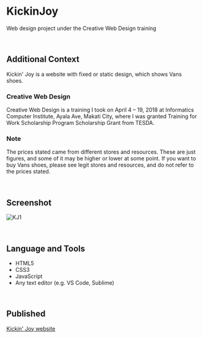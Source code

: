# KickinJoy

Web design project under the Creative Web Design training

<br>

## Additional Context

Kickin' Joy is a website with fixed or static design, which shows Vans shoes.

### Creative Web Design

Creative Web Design is a training I took on April 4 – 19, 2018 at Informatics Computer Institute, Ayala Ave, Makati City, where I was granted Training for Work Scholarship Program Scholarship Grant from TESDA.

### Note

The prices stated came from different stores and resources. These are just figures, and some of it may be higher or lower at some point. If you want to buy Vans shoes, please see legit stores and resources, and do not refer to the prices stated.

<br>

## Screenshot

![KJ1](https://user-images.githubusercontent.com/84888155/126582923-0ddff0ce-29f0-47a3-b067-b0ed98409914.png)

<br>

## Language and Tools

- HTML5
- CSS3
- JavaScript
- Any text editor (e.g. VS Code, Sublime)

<br>

## Published

[Kickin' Joy website](https://rynrsts.github.io/KickinJoy/)
